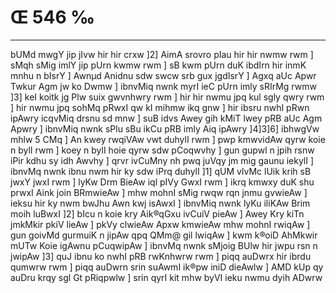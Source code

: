# Œ 546 ‰
---
bUMd mwgY jip jIvw hir hir crxw ]2] AimA srovro pIau hir hir nwmw
rwm ] sMqh sMig imlY jip pUrn kwmw rwm ] sB kwm pUrn duK ibdIrn
hir inmK mnhu n bIsrY ] Awnµd Anidnu sdw swcw srb gux jgdIsrY ]
Agxq aUc Apwr Twkur Agm jw ko Dwmw ] ibnvMiq nwnk myrI ieC pUrn
imly sRIrMg rwmw ]3] keI koitk jg Plw suix gwvnhwry rwm ] hir hir
nwmu jpq kul sgly qwry rwm ] hir nwmu jpq sohMq pRwxI qw kI mihmw
ikq gnw ] hir ibsru nwhI pRwn ipAwry icqvMiq drsnu sd mnw ] suB
idvs Awey gih kMiT lwey pRB aUc Agm Apwry ] ibnvMiq nwnk sPlu sBu
ikCu pRB imly Aiq ipAwry ]4]3]6] ibhwgVw mhlw 5 CMq ] An kwey
rwqiVAw vwt duhylI rwm ] pwp kmwvidAw qyrw koie n bylI rwm ] koey n
bylI hoie qyrw sdw pCoqwvhy ] gun gupwl n jpih rsnw iPir kdhu sy idh
Awvhy ] qrvr ivCuMny nh pwq juVqy jm mig gaunu iekylI ] ibnvMq nwnk
ibnu nwm hir ky sdw iPrq duhylI ]1] qUM vlvMc lUik krih sB jwxY jwxI
rwm ] lyKw Drm BieAw iql pIVy GwxI rwm ] ikrq kmwxy duK shu prwxI
Aink join BRmwieAw ] mhw mohnI sMig rwqw rqn jnmu gvwieAw ] ieksu
hir ky nwm bwJhu Awn kwj isAwxI ] ibnvMiq nwnk lyKu iliKAw Brim
moih luBwxI ]2] bIcu n koie kry Aik®qGxu ivCuiV pieAw ] Awey Kry
kiTn jmkMkir pkiV lieAw ] pkVy clwieAw Apxw kmwieAw mhw mohnI
rwiqAw ] gun goivMd gurmuiK n jipAw qpq QMm@ gil lwiqAw ] kwm k®oiD
AhMkwir mUTw Koie igAwnu pCuqwipAw ] ibnvMq nwnk sMjoig BUlw hir jwpu
rsn n jwipAw ]3] quJ ibnu ko nwhI pRB rwKnhwrw rwm ] piqq auDwrx
hir ibrdu qumwrw rwm ] piqq auDwrn srin suAwmI ik®pw iniD dieAwlw
] AMD kUp qy auDru krqy sgl Gt pRiqpwlw ] srin qyrI kit mhw byVI
ieku nwmu dyih ADwrw
####
